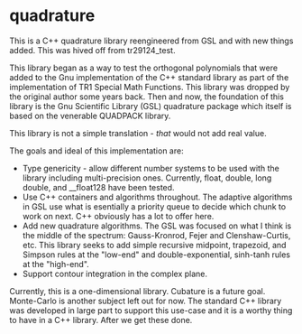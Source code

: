 # quadrature

This is a C++ quadrature library reengineered from GSL and with new things added.  This was hived off from tr29124_test.

This library began as a way to test the orthogonal polynomials that were added to the Gnu implementation of the C++ standard library as part of the implementation of TR1 Special Math Functions.  This library was dropped by the original author some years back.  Then and now, the foundation of this library is the Gnu Scientific Library (GSL) quadrature package which itself is based on the venerable QUADPACK library.

This library is not a simple translation - *that* would not add real value.

The goals and ideal of this implementation are:
- Type genericity - allow different number systems to be used with the library including multi-precision ones.  Currently, float, double, long double, and __float128 have been tested.
- Use C++ containers and algorithms throughout. The adaptive algorithms in GSL use what is esentially a priority queue to decide which chunk to work on next.  C++ obviously has a lot to offer here.
- Add new quadrature algorithms.  The GSL was focused on what I think is the middle of the spectrum: Gauss-Kronrod, Fejer and Clenshaw-Curtis, etc. This library seeks to add simple recursive midpoint, trapezoid, and Simpson rules at the "low-end" and double-exponential, sinh-tanh rules at the "high-end".
- Support contour integration in the complex plane.

Currently, this is a one-dimensional library.  Cubature is a future goal.  Monte-Carlo is another subject left out for now.  The standard C++ <random> library was developed in large part to support this use-case and it is a worthy thing to have in a C++ library.  After we get these done.
